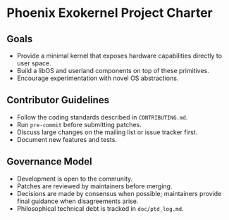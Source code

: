 # Phoenix Exokernel Project Charter

## Goals
- Provide a minimal kernel that exposes hardware capabilities directly to user space.
- Build a libOS and userland components on top of these primitives.
- Encourage experimentation with novel OS abstractions.

## Contributor Guidelines
- Follow the coding standards described in `CONTRIBUTING.md`.
- Run `pre-commit` before submitting patches.
- Discuss large changes on the mailing list or issue tracker first.
- Document new features and tests.

## Governance Model
- Development is open to the community.
- Patches are reviewed by maintainers before merging.
- Decisions are made by consensus when possible; maintainers provide final guidance when disagreements arise.
- Philosophical technical debt is tracked in `doc/ptd_log.md`.
